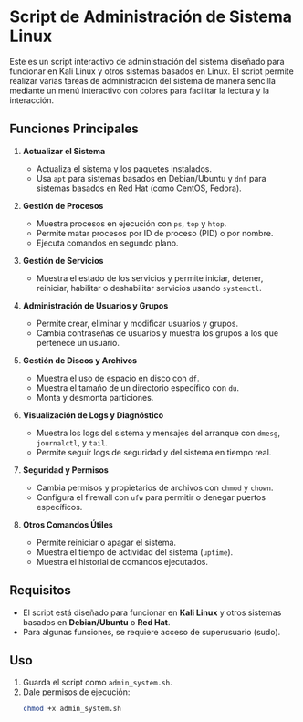 # Script de Administración de Sistema Linux

Este es un script interactivo de administración del sistema diseñado para funcionar en Kali Linux y otros sistemas basados en Linux. El script permite realizar varias tareas de administración del sistema de manera sencilla mediante un menú interactivo con colores para facilitar la lectura y la interacción.

## Funciones Principales

1. **Actualizar el Sistema**
   - Actualiza el sistema y los paquetes instalados.
   - Usa `apt` para sistemas basados en Debian/Ubuntu y `dnf` para sistemas basados en Red Hat (como CentOS, Fedora).

2. **Gestión de Procesos**
   - Muestra procesos en ejecución con `ps`, `top` y `htop`.
   - Permite matar procesos por ID de proceso (PID) o por nombre.
   - Ejecuta comandos en segundo plano.

3. **Gestión de Servicios**
   - Muestra el estado de los servicios y permite iniciar, detener, reiniciar, habilitar o deshabilitar servicios usando `systemctl`.

4. **Administración de Usuarios y Grupos**
   - Permite crear, eliminar y modificar usuarios y grupos.
   - Cambia contraseñas de usuarios y muestra los grupos a los que pertenece un usuario.

5. **Gestión de Discos y Archivos**
   - Muestra el uso de espacio en disco con `df`.
   - Muestra el tamaño de un directorio específico con `du`.
   - Monta y desmonta particiones.

6. **Visualización de Logs y Diagnóstico**
   - Muestra los logs del sistema y mensajes del arranque con `dmesg`, `journalctl`, y `tail`.
   - Permite seguir logs de seguridad y del sistema en tiempo real.

7. **Seguridad y Permisos**
   - Cambia permisos y propietarios de archivos con `chmod` y `chown`.
   - Configura el firewall con `ufw` para permitir o denegar puertos específicos.

8. **Otros Comandos Útiles**
   - Permite reiniciar o apagar el sistema.
   - Muestra el tiempo de actividad del sistema (`uptime`).
   - Muestra el historial de comandos ejecutados.

## Requisitos

- El script está diseñado para funcionar en **Kali Linux** y otros sistemas basados en **Debian/Ubuntu** o **Red Hat**.
- Para algunas funciones, se requiere acceso de superusuario (sudo).

## Uso

1. Guarda el script como `admin_system.sh`.
2. Dale permisos de ejecución:
   ```bash
   chmod +x admin_system.sh
